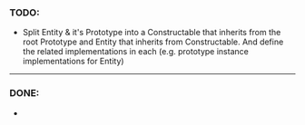 ### TODO:
- Split Entity & it's Prototype into a Constructable that inherits from the root Prototype and Entity that inherits from Constructable. And define the related implementations in each (e.g. prototype instance implementations for Entity)

___
### DONE:
- ~~~~